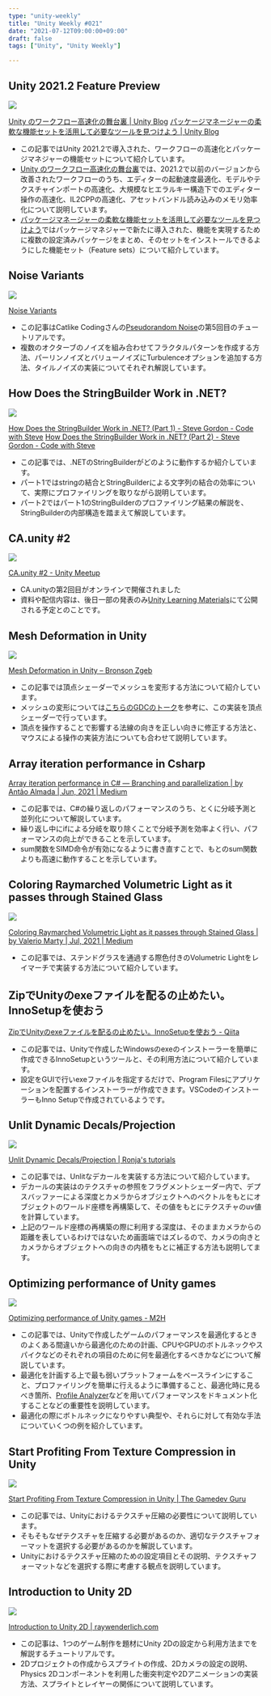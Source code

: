 ```yaml
---
type: "unity-weekly"
title: "Unity Weekly #021"
date: "2021-07-12T09:00:00+09:00"
draft: false
tags: ["Unity", "Unity Weekly"]

---
```



## Unity 2021.2 Feature Preview

![](./image6_0.jpg)

[Unity のワークフロー高速化の舞台裏 | Unity Blog](https://blog.unity.com/ja/technology/behind-the-scenes-speeding-up-unity-workflows)
[パッケージマネージャーの柔軟な機能セットを活用して必要なツールを見つけよう | Unity Blog](https://blog.unity.com/ja/technology/discover-the-tools-you-need-with-flexible-feature-sets-in-package-manager)

- この記事ではUnity 2021.2で導入された、ワークフローの高速化とパッケージマネジャーの機能セットについて紹介しています。
- [Unity のワークフロー高速化の舞台裏](https://blog.unity.com/ja/technology/behind-the-scenes-speeding-up-unity-workflows)では、2021.2で以前のバージョンから改善されたワークフローのうち、エディターの起動速度最適化、モデルやテクスチャインポートの高速化、大規模なヒエラルキー構造下でのエディター操作の高速化、IL2CPPの高速化、アセットバンドル読み込みのメモリ効率化について説明しています。
- [パッケージマネージャーの柔軟な機能セットを活用して必要なツールを見つけよう](https://blog.unity.com/ja/technology/discover-the-tools-you-need-with-flexible-feature-sets-in-package-manager)ではパッケージマネジャーで新たに導入された、機能を実現するために複数の設定済みパッケージをまとめ、そのセットをインストールできるようにした機能セット（Feature sets）について紹介しています。


## Noise Variants

![](./tutorial-image.jpg)

[Noise Variants](https://catlikecoding.com/unity/tutorials/pseudorandom-noise/noise-variants/)

- この記事はCatlike Codingさんの[Pseudorandom Noise](https://catlikecoding.com/unity/tutorials/pseudorandom-noise/)の第5回目のチュートリアルです。
- 複数のオクターブのノイズを組み合わせてフラクタルパターンを作成する方法、パーリンノイズとバリューノイズにTurbulenceオプションを追加する方法、タイルノイズの実装についてそれぞれ解説しています。


## How Does the StringBuilder Work in .NET?

![](./How-Does-the-StringBuilder-Work-in-.NET_-750x410.png)

[How Does the StringBuilder Work in .NET? (Part 1) - Steve Gordon - Code with Steve](https://www.stevejgordon.co.uk/how-does-the-stringbuilder-work-in-dotnet-part-1)
[How Does the StringBuilder Work in .NET? (Part 2) - Steve Gordon - Code with Steve](https://www.stevejgordon.co.uk/how-does-the-stringbuilder-work-in-dotnet-part-2)

- この記事では、.NETのStringBuilderがどのように動作するか紹介しています。
- パート1ではstringの結合とStringBuilderによる文字列の結合の効率について、実際にプロファイリングを取りながら説明しています。
- パート2ではパート1のStringBuilderのプロファイリング結果の解説を、StringBuilderの内部構造を踏まえて解説しています。


## CA.unity #2

![](./101326b834310625bef79201d2b3e4a8c4888efa.png)

[CA.unity #2 - Unity Meetup](https://meetup.unity3d.jp/jp/events/1307)

- CA.unityの第2回目がオンラインで開催されました
- 資料や配信内容は、後日一部の発表のみ[Unity Learning Materials](https://learning.unity3d.jp/)にて公開される予定とのことです。


## Mesh Deformation in Unity

![](./Wario.png)

[Mesh Deformation in Unity – Bronson Zgeb](https://bronsonzgeb.com/index.php/2021/07/10/mesh-deformation-in-unity/)

- この記事では頂点シェーダーでメッシュを変形する方法について紹介しています。
- メッシュの変形については[こちらのGDCのトーク](https://www.youtube.com/watch?v=c7HBxBfCsas)を参考に、この実装を頂点シェーダーで行っています。
- 頂点を操作することで影響する法線の向きを正しい向きに修正する方法と、マウスによる操作の実装方法についても合わせて説明しています。


## Array iteration performance in Csharp

[Array iteration performance in C# — Branching and parallelization | by Antão Almada | Jun, 2021 | Medium](https://antao-almada.medium.com/array-iteration-performance-in-c-branching-and-parallelization-d0705adbf425)

- この記事では、C#の繰り返しのパフォーマンスのうち、とくに分岐予測と並列化について解説しています。
- 繰り返し中にifによる分岐を取り除くことで分岐予測を効率よく行い、パフォーマンスの向上ができることを示しています。
- sum関数をSIMD命令が有効になるように書き直すことで、もとのsum関数よりも高速に動作することを示しています。


## Coloring Raymarched Volumetric Light as it passes through Stained Glass

![](./1_sO8xw5sb-OrepuJIDCEcUw.gif)

[Coloring Raymarched Volumetric Light as it passes through Stained Glass | by Valerio Marty | Jul, 2021 | Medium](https://valeriomarty.medium.com/coloring-raymarched-volumetric-light-as-it-passes-through-stained-glass-a19846def1cd)

- この記事では、ステンドグラスを通過する際色付きのVolumetric Lightをレイマーチで実装する方法について紹介しています。


## ZipでUnityのexeファイルを配るの止めたい。InnoSetupを使おう 

[ZipでUnityのexeファイルを配るの止めたい。InnoSetupを使おう - Qiita](https://qiita.com/neon-izm/items/d200838cbb7875dde621)

- この記事では、Unityで作成したWindowsのexeのインストーラーを簡単に作成できるInnoSetupというツールと、その利用方法について紹介しています。
- 設定をGUIで行いexeファイルを指定するだけで、Program Filesにアプリケーションを配置するインストーラーが作成できます。VSCodeのインストーラーもInno Setupで作成されているようです。


## Unlit Dynamic Decals/Projection 

![](./SimpleResult.png)

[Unlit Dynamic Decals/Projection | Ronja's tutorials](https://www.ronja-tutorials.com/post/054-unlit-dynamic-decals/?utm_source=pocket_mylist)

- この記事では、Unlitなデカールを実装する方法について紹介しています。
- デカールの実装はのテクスチャの参照をフラグメントシェーダー内で、デプスバッファーによる深度とカメラからオブジェクトへのベクトルをもとにオブジェクトのワールド座標を再構築して、その値をもとにテクスチャのuv値を計算しています。
- 上記のワールド座標の再構築の際に利用する深度は、そのままカメラからの距離を表しているわけではないため画面端ではズレるので、カメラの向きとカメラからオブジェクトへの向きの内積をもとに補正する方法も説明してます。


## Optimizing performance of Unity games

![](./Profiler-header.jpg)

[Optimizing performance of Unity games - M2H](https://www.m2h.nl/optimizing-performance-of-unity-games/)

- この記事では、Unityで作成したゲームのパフォーマンスを最適化するときのよくある間違いから最適化のための計画、CPUやGPUのボトルネックやスパイクなどのそれぞれの項目のために何を最適化するべきかなどについて解説しています。
- 最適化を計画する上で最も弱いプラットフォームをベースラインにすること、プロファイリングを簡単に行えるように準備すること、最適化時に見るべき箇所、[Profile Analyzer](https://docs.unity3d.com/Packages/com.unity.performance.profile-analyzer@1.1/manual/index.html)などを用いてパフォーマンスをドキュメント化することなどの重要性を説明しています。
- 最適化の際にボトルネックになりやすい典型や、それらに対して有効な手法についていくつの例を紹介しています。


## Start Profiting From Texture Compression in Unity 

![](./texture-compression-cover.png)

[Start Profiting From Texture Compression in Unity | The Gamedev Guru](https://thegamedev.guru/unity-gpu-performance/texture-compression-and-formats/)

- この記事では、Unityにおけるテクスチャ圧縮の必要性について説明しています。
- そもそもなぜテクスチャを圧縮する必要があるのか、適切なテクスチャフォーマットを選択する必要があるのかを解説しています。
- Unityにおけるテクスチャ圧縮のための設定項目とその説明、テクスチャフォーマットなどを選択する際に考慮する観点を説明しています。

## Introduction to Unity 2D 

![](./Unity_KpCho6WvaI-650x372.png)

[Introduction to Unity 2D | raywenderlich.com](https://www.raywenderlich.com/11409307-introduction-to-unity-2d)

- この記事は、1つのゲーム制作を題材にUnity 2Dの設定から利用方法までを解説するチュートリアルです。
- 2Dプロジェクトの作成からスプライトの作成、2Dカメラの設定の説明、Physics 2Dコンポーネントを利用した衝突判定や2Dアニメーションの実装方法、スプライトとレイヤーの関係について説明しています。